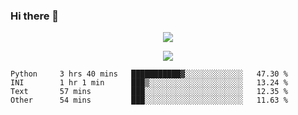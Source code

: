 ### Hi there 👋

<!--
**SuuTTT/SuuTTT** is a ✨ _special_ ✨ repository because its `README.md` (this file) appears on your GitHub profile.

Here are some ideas to get you started:

- 🔭 I’m currently working on ...
- 🌱 I’m currently learning ...
- 👯 I’m looking to collaborate on ...
- 🤔 I’m looking for help with ...
- 💬 Ask me about ...
- 📫 How to reach me: ...
- 😄 Pronouns: ...
- ⚡ Fun fact: ...
-->

<div align='center'>
    <p align='center'>
        <img src='https://github-readme-stats.vercel.app/api?line_height=27&username=SuuTTT&show_icons=true&theme=solarized-light'/>
    </p>
</div>    
<div align='center'>  
    <p align='center'>
        <img src='https://github-readme-stats.vercel.app/api/wakatime?username=SuuTTT&theme=solarized-light'/>
    </p>
    
</div>  

<!--START_SECTION:waka-->

```text
Python     3 hrs 40 mins   ███████████▓░░░░░░░░░░░░░   47.30 %
INI        1 hr 1 min      ███▒░░░░░░░░░░░░░░░░░░░░░   13.24 %
Text       57 mins         ███░░░░░░░░░░░░░░░░░░░░░░   12.35 %
Other      54 mins         ███░░░░░░░░░░░░░░░░░░░░░░   11.63 %
```

<!--END_SECTION:waka-->
